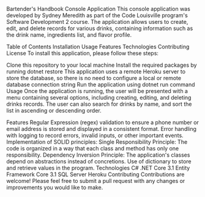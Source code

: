 ﻿Bartender's Handbook Console Application
This console application was developed by Sydney Meredith as part of the Code Louisville program's Software Development 2 course. The application allows users to create, edit, and delete records for various drinks, containing information such as the drink name, ingredients list, and flavor profile.

Table of Contents
Installation
Usage
Features
Technologies
Contributing
License
To install this application, please follow these steps:

Clone this repository to your local machine
Install the required packages by running dotnet restore
This application uses a remote Heroku server to store the database, so there is no need to configure a local or remote database connection string
Run the application using dotnet run command
Usage
Once the application is running, the user will be presented with a menu containing several options, including creating, editing, and deleting drinks records. The user can also search for drinks by name, and sort the list in ascending or descending order.

Features
Regular Expression (regex) validation to ensure a phone number or email address is stored and displayed in a consistent format.
Error handling with logging to record errors, invalid inputs, or other important events.
Implementation of SOLID principles:
Single Responsibility Principle: The code is organized in a way that each class and method has only one responsibility.
Dependency Inversion Principle: The application's classes depend on abstractions instead of concretions.
Use of dictionary to store and retrieve values in the program.
Technologies
C#
.NET Core 3.1
Entity Framework Core 3.1
SQL Server
Heroku
Contributing
Contributions are welcome! Please feel free to submit a pull request with any changes or improvements you would like to make.

